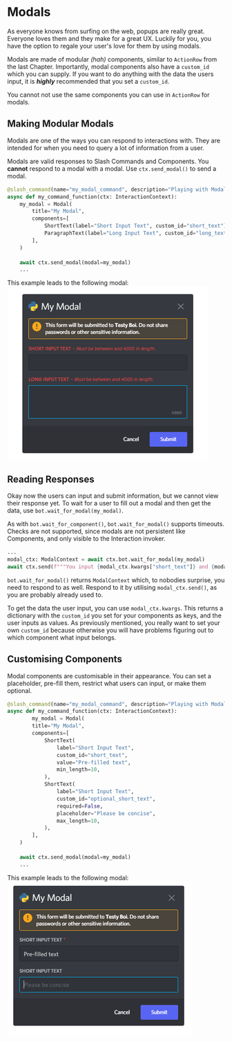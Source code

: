 # Modals

As everyone knows from surfing on the web, popups are really great. Everyone loves them and they make for a great UX.
Luckily for you, you have the option to regale your user's love for them by using modals.

Modals are made of modular *(hah)* components, similar to `ActionRow` from the last Chapter.
Importantly, modal components also have a `custom_id` which you can supply.
If you want to do anything with the data the users input, it is ***highly*** recommended that you set a `custom_id`.

You cannot not use the same components you can use in `ActionRow` for modals.

## Making Modular Modals

Modals are one of the ways you can respond to interactions with. They are intended for when you need to query a lot of information from a user.

Modals are valid responses to Slash Commands and Components.
You **cannot** respond to a modal with a modal.
Use `ctx.send_modal()` to send a modal.

```python
@slash_command(name="my_modal_command", description="Playing with Modals")
async def my_command_function(ctx: InteractionContext):
    my_modal = Modal(
        title="My Modal",
        components=[
            ShortText(label="Short Input Text", custom_id="short_text"),
            ParagraphText(label="Long Input Text", custom_id="long_text"),
        ],
    )

    await ctx.send_modal(modal=my_modal)
    ...
```

This example leads to the following modal:
    <br>![example_modal.png](../images/modal_example.png "The Add bot button and text")

## Reading Responses

Okay now the users can input and submit information, but we cannot view their response yet.
To wait for a user to fill out a modal and then get the data, use `bot.wait_for_modal(my_modal)`.

As with `bot.wait_for_component()`, `bot.wait_for_modal()` supports timeouts. Checks are not supported, since modals are not persistent like Components, and only visible to the Interaction invoker.

```python
...
modal_ctx: ModalContext = await ctx.bot.wait_for_modal(my_modal)
await ctx.send(f"""You input {modal_ctx.kwargs["short_text"]} and {modal_ctx.kwargs["long_text"]}""")
```

`bot.wait_for_modal()` returns `ModalContext` which, to nobodies surprise, you need to respond to as well. Respond to it by utilising `modal_ctx.send()`, as you are probably already used to.

To get the data the user input, you can use `modal_ctx.kwargs`. This returns a dictionary with the `custom_id` you set for your components as keys, and the user inputs as values.
As previously mentioned, you really want to set your own `custom_id` because otherwise you will have problems figuring out to which component what input belongs.  

## Customising Components

Modal components are customisable in their appearance. You can set a placeholder, pre-fill them, restrict what users can input, or make them optional.

```python
@slash_command(name="my_modal_command", description="Playing with Modals")
async def my_command_function(ctx: InteractionContext):
        my_modal = Modal(
        title="My Modal",
        components=[
            ShortText(
                label="Short Input Text",
                custom_id="short_text",
                value="Pre-filled text",
                min_length=10,
            ),
            ShortText(
                label="Short Input Text",
                custom_id="optional_short_text",
                required=False,
                placeholder="Please be concise",
                max_length=10,
            ),
        ],
    )

    await ctx.send_modal(modal=my_modal)
    ...
```

This example leads to the following modal:
    <br>![example_modal.png](../images/modal_example_customisiblity.png "The Add bot button and text")
